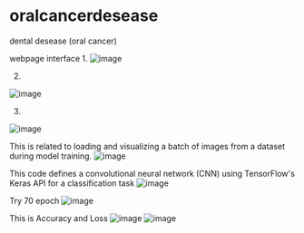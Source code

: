 # oralcancerdesease
dental desease (oral cancer)

webpage interface
1.
![image](https://github.com/YongweiL/oralcancerdesease/assets/147355124/bd5d1639-ec89-4d29-b9ee-02dc7c4d4aa9)

2.
![image](https://github.com/YongweiL/oralcancerdesease/assets/147355124/a11526ab-2a6f-4f49-a4b7-267f48e0f713)

3.
![image](https://github.com/YongweiL/oralcancerdesease/assets/147355124/76f3f8b7-25c0-4e39-a647-a08b88c69b83)



This is related to loading and visualizing a batch of images from a dataset during model training.
![image](https://github.com/YongweiL/oralcancerdesease/assets/147355124/e55bc94b-96b3-4685-b1fa-287be25f63e8)


This code defines a convolutional neural network (CNN) using TensorFlow's Keras API for a classification task
![image](https://github.com/YongweiL/oralcancerdesease/assets/147355124/1f5e70b8-a105-4286-ac40-e2eb4bb76c1a)


Try 70 epoch 
![image](https://github.com/YongweiL/oralcancerdesease/assets/147355124/58c8dc6c-4a6e-4040-9bc2-b37026d88e46)

This is Accuracy and Loss
![image](https://github.com/YongweiL/oralcancerdesease/assets/147355124/78b3e977-e895-467f-980a-e8682eae8534)
![image](https://github.com/YongweiL/oralcancerdesease/assets/147355124/b6a1b22f-948a-4863-a809-162a2b584c8e)

